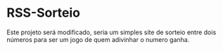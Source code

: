# RSS-Sorteio
Este projeto será modificado, seria um simples site de sorteio entre dois números para ser um jogo de quem adivinhar o numero ganha.
